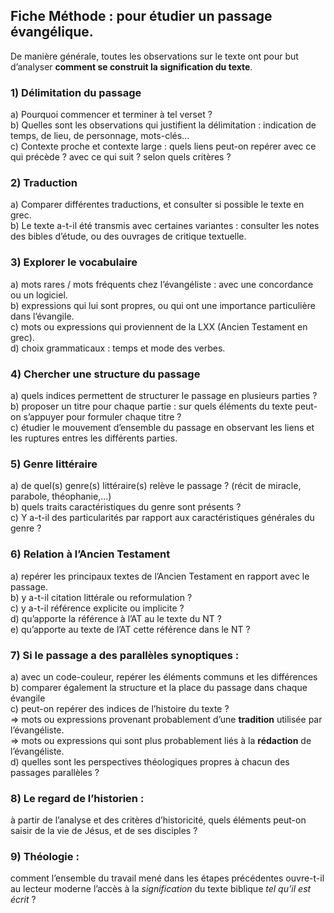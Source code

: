 ## Fiche Méthode : pour étudier un passage évangélique.

De manière générale, toutes les observations sur le texte ont pour but d’analyser **comment se construit la signification du texte**. 

### 1) Délimitation du passage
a) Pourquoi commencer et terminer à tel verset ?  
b) Quelles sont les observations qui justifient la délimitation : indication de temps, de lieu, de personnage, mots-clés...  
c) Contexte proche et contexte large : quels liens peut-on repérer avec ce qui précède ? avec ce qui suit ? selon quels critères ?  

### 2) Traduction
a) Comparer différentes traductions, et consulter si possible le texte en grec.  
b) Le texte a-t-il été transmis avec certaines variantes : consulter les notes des bibles d’étude, ou des ouvrages de critique textuelle.  

### 3) Explorer le vocabulaire
a) mots rares / mots fréquents chez l’évangéliste : avec une concordance ou un logiciel.  
b) expressions qui lui sont propres, ou qui ont une importance particulière dans l’évangile.  
c) mots ou expressions qui proviennent de la LXX (Ancien Testament en grec).  
d) choix grammaticaux : temps et mode des verbes.

### 4) Chercher une structure du passage
a) quels indices permettent de structurer le passage en plusieurs parties ?  
b) proposer un titre pour chaque partie : sur quels éléments du texte peut-on s’appuyer pour formuler chaque titre ?  
c) étudier le mouvement d’ensemble du passage en observant les liens et les ruptures entres les différents parties.  

### 5) Genre littéraire
a) de quel(s) genre(s) littéraire(s) relève le passage ? (récit de miracle, parabole, théophanie,...)  
b) quels traits caractéristiques du genre sont présents ?   
c) Y a-t-il des particularités par rapport aux caractéristiques générales du genre ?  

### 6) Relation à l’Ancien Testament
a) repérer les principaux textes de l’Ancien Testament en rapport avec le passage.  
b) y a-t-il citation littérale ou reformulation ?  
c) y a-t-il référence explicite ou implicite ?  
d) qu’apporte la référence à l’AT au le texte du NT ?  
e) qu’apporte au texte de l’AT cette référence dans le NT ?  

### 7) Si le passage a des **parallèles synoptiques** :
a) avec un code-couleur, repérer les éléments communs et les différences  
b) comparer également la structure et la place du passage dans chaque évangile  
c) peut-on repérer des indices de l’histoire du texte ?  
=> mots ou expressions provenant probablement d’une **tradition** utilisée par l’évangéliste.  
=> mots ou expressions qui sont plus probablement liés à la **rédaction** de l’évangéliste.  
d) quelles sont les perspectives théologiques propres à chacun des passages parallèles ?  

### 8) Le regard de l’historien : 
à partir de l’analyse et des critères d’historicité, quels éléments peut-on saisir de la vie de Jésus, et de ses disciples ?

###  9) Théologie : 
comment l’ensemble du travail mené dans les étapes précédentes ouvre-t-il au lecteur moderne l’accès à la _signification_ du texte biblique _tel qu’il est écrit_ ? 
